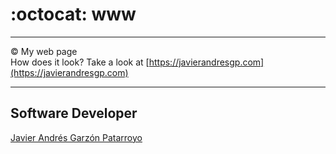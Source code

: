 # :octocat: www
- - -
:copyright: My web page  
How does it look? Take a look at [https://javierandresgp.com](https://javierandresgp.com)
- - -
## Software Developer
[Javier Andrés Garzón Patarroyo](https://javierandresgp.com)
